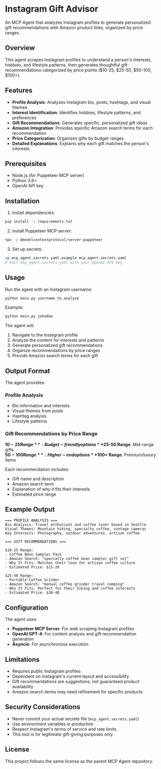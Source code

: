 # Instagram Gift Advisor

An MCP Agent that analyzes Instagram profiles to generate personalized gift recommendations with Amazon product links, organized by price ranges.

## Overview

This agent scrapes Instagram profiles to understand a person's interests, hobbies, and lifestyle patterns, then generates thoughtful gift recommendations categorized by price points ($10-25, $25-50, $50-100, $100+).

## Features

- **Profile Analysis**: Analyzes Instagram bio, posts, hashtags, and visual themes
- **Interest Identification**: Identifies hobbies, lifestyle patterns, and preferences
- **Gift Recommendations**: Generates specific, personalized gift ideas
- **Amazon Integration**: Provides specific Amazon search terms for each recommendation
- **Price Categorization**: Organizes gifts by budget ranges
- **Detailed Explanations**: Explains why each gift matches the person's interests

## Prerequisites

- Node.js (for Puppeteer MCP server)
- Python 3.8+
- OpenAI API key

## Installation

1. Install dependencies:
```bash
pip install -r requirements.txt
```

2. Install Puppeteer MCP server:
```bash
npx -y @modelcontextprotocol/server-puppeteer
```

3. Set up secrets:
```bash
cp mcp_agent.secrets.yaml.example mcp_agent.secrets.yaml
# Edit mcp_agent.secrets.yaml with your OpenAI API key
```

## Usage

Run the agent with an Instagram username:

```bash
python main.py username_to_analyze
```

Example:
```bash
python main.py johndoe
```

The agent will:
1. Navigate to the Instagram profile
2. Analyze the content for interests and patterns
3. Generate personalized gift recommendations
4. Organize recommendations by price ranges
5. Provide Amazon search terms for each gift

## Output Format

The agent provides:

### Profile Analysis
- Bio information and interests
- Visual themes from posts
- Hashtag analysis
- Lifestyle patterns

### Gift Recommendations by Price Range

**$10-25 Range**: Budget-friendly options
**$25-50 Range**: Mid-range gifts  
**$50-100 Range**: Higher-end options
**$100+ Range**: Premium/luxury items

Each recommendation includes:
- Gift name and description
- Amazon search term
- Explanation of why it fits their interests
- Estimated price range

## Example Output

```
=== PROFILE ANALYSIS ===
Bio Analysis: Travel enthusiast and coffee lover based in Seattle
Visual Themes: Mountain hiking, specialty coffee, vintage cameras
Key Interests: Photography, outdoor adventures, artisan coffee

=== GIFT RECOMMENDATIONS ===

$10-25 Range:
- Coffee Bean Sampler Pack
- Amazon Search: "specialty coffee bean sampler gift set"
- Why It Fits: Matches their love for artisan coffee culture
- Estimated Price: $15-20

$25-50 Range:
- Portable Coffee Grinder
- Amazon Search: "manual coffee grinder travel camping"  
- Why It Fits: Perfect for their hiking and coffee interests
- Estimated Price: $30-40
```

## Configuration

The agent uses:
- **Puppeteer MCP Server**: For web scraping Instagram profiles
- **OpenAI GPT-4**: For content analysis and gift recommendation generation
- **Asyncio**: For asynchronous execution

## Limitations

- Requires public Instagram profiles
- Dependent on Instagram's current layout and accessibility
- Gift recommendations are suggestions, not guaranteed product availability
- Amazon search terms may need refinement for specific products

## Security Considerations

- Never commit your actual secrets file (`mcp_agent.secrets.yaml`)
- Use environment variables in production
- Respect Instagram's terms of service and rate limits
- This tool is for legitimate gift-giving purposes only

## License

This project follows the same license as the parent MCP Agent repository.